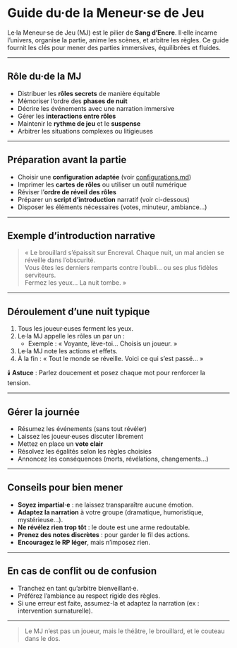 # Guide du·de la Meneur·se de Jeu

Le·la Meneur·se de Jeu (MJ) est le pilier de **Sang d’Encre**. Il·elle incarne l’univers, organise la partie, anime les scènes, et arbitre les règles. Ce guide fournit les clés pour mener des parties immersives, équilibrées et fluides.

---

## Rôle du·de la MJ

- Distribuer les **rôles secrets** de manière équitable
- Mémoriser l’ordre des **phases de nuit**
- Décrire les événements avec une narration immersive
- Gérer les **interactions entre rôles**
- Maintenir le **rythme de jeu** et le **suspense**
- Arbitrer les situations complexes ou litigieuses

---

## Préparation avant la partie

- Choisir une **configuration adaptée** (voir [configurations.md](./configurations.md))
- Imprimer les **cartes de rôles** ou utiliser un outil numérique
- Réviser l’**ordre de réveil des rôles**
- Préparer un **script d’introduction** narratif (voir ci-dessous)
- Disposer les éléments nécessaires (votes, minuteur, ambiance…)

---

## Exemple d’introduction narrative

> « Le brouillard s’épaissit sur Encreval. Chaque nuit, un mal ancien se réveille dans l’obscurité.  
> Vous êtes les derniers remparts contre l’oubli… ou ses plus fidèles serviteurs.  
> Fermez les yeux… La nuit tombe. »

---

## Déroulement d’une nuit typique

1. Tous les joueur·euses ferment les yeux.
2. Le·la MJ appelle les rôles un par un :
   - Exemple : « Voyante, lève-toi… Choisis un joueur. »
3. Le·la MJ note les actions et effets.
4. À la fin : « Tout le monde se réveille. Voici ce qui s’est passé… »

🕯️ **Astuce** : Parlez doucement et posez chaque mot pour renforcer la tension.

---

## Gérer la journée

- Résumez les événements (sans tout révéler)
- Laissez les joueur·euses discuter librement
- Mettez en place un **vote clair**
- Résolvez les égalités selon les règles choisies
- Annoncez les conséquences (morts, révélations, changements…)

---

## Conseils pour bien mener

- **Soyez impartial·e** : ne laissez transparaître aucune émotion.
- **Adaptez la narration** à votre groupe (dramatique, humoristique, mystérieuse…).
- **Ne révélez rien trop tôt** : le doute est une arme redoutable.
- **Prenez des notes discrètes** : pour garder le fil des actions.
- **Encouragez le RP léger**, mais n’imposez rien.

---

## En cas de conflit ou de confusion

- Tranchez en tant qu’arbitre bienveillant·e.
- Préférez l’ambiance au respect rigide des règles.
- Si une erreur est faite, assumez-la et adaptez la narration (ex : intervention surnaturelle).

---

> Le MJ n’est pas un joueur, mais le théâtre, le brouillard, et le couteau dans le dos.

